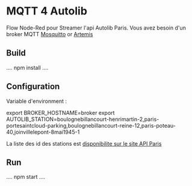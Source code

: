 # MQTT 4 Autolib

Flow Node-Red pour Streamer l'api Autolib Paris.
Vous avez besoin d'un broker MQTT [Mosquitto](https://mosquitto.org/) or [Artemis](https://activemq.apache.org/artemis/)

## Build

....
npm install
....

## Configuration

Variable d'environment :

export BROKER_HOSTNAME=broker
export AUTOLIB_STATION=boulognebillancourt-henrimartin-2,paris-portesaintcloud-parking,boulognebillancourt-reine-12,paris-poteau-40,joinvillelepont-8mai1945-1

La liste des id des stations est [disponibilite sur le site API Paris](https://opendata.paris.fr/explore/dataset/autolib-disponibilite-temps-reel/)

## Run

....
npm start
....
